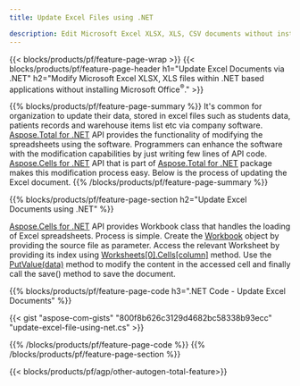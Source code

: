 ```yaml
---
title: Update Excel Files using .NET 

description: Edit Microsoft Excel XLSX, XLS, CSV documents without installing Microsoft Office with C# .NET based applications.
---
```


{{< blocks/products/pf/feature-page-wrap >}}
{{< blocks/products/pf/feature-page-header h1="Update Excel Documents via .NET" h2="Modify Microsoft Excel XLSX, XLS files within .NET based applications without installing Microsoft Office<sup>&reg;</sup>." >}}

{{% blocks/products/pf/feature-page-summary %}}
It's common for organization to update their data, stored in excel files such as students data, patients records and warehouse items list etc via company software. [Aspose.Total for .NET](https://products.aspose.com/total/net/) API provides the functionality of modifying the spreadsheets using the software. Programmers can enhance the software with the modification capabilities by just writing few lines of API code. [Aspose.Cells for .NET](https://products.aspose.com/cells/net/) API that is part of [Aspose.Total for .NET](https://products.aspose.com/total/net/) package makes this modification process easy. Below is the process of updating the Excel document.
{{% /blocks/products/pf/feature-page-summary  %}}

{{% blocks/products/pf/feature-page-section  h2="Update Excel Documents using .NET" %}}

[Aspose.Cells for .NET](https://products.aspose.com/cells/net/) API provides Workbook class that handles the loading of Excel spreadsheets. Process is simple. Create the [Workbook](https://reference.aspose.com/cells/net/aspose.cells/workbook/) object by providing the source file as parameter. Access the relevant Worksheet by providing its index using [Worksheets[0].Cells[column]](https://reference.aspose.com/cells/net/aspose.cells/worksheet/cells/) method. Use the [PutValue(data)](https://reference.aspose.com/cells/net/aspose.cells/cell/putvalue/) method to modify the content in the accessed cell and finally call the save() method to save the document.

{{% blocks/products/pf/feature-page-code h3=".NET Code - Update Excel Documents" %}}

{{< gist "aspose-com-gists" "800f8b626c3129d4682bc58338b93ecc" "update-excel-file-using-net.cs" >}}

{{% /blocks/products/pf/feature-page-code  %}}
{{% /blocks/products/pf/feature-page-section %}}

{{< blocks/products/pf/agp/other-autogen-total-feature>}}